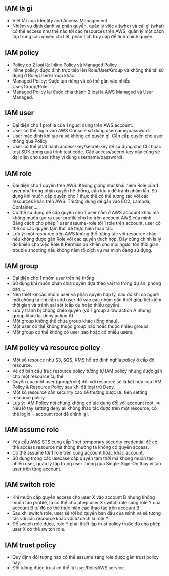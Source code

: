 ## IAM là gì

- Viêt tắt của Identity and Access Management
- Nhiệm vụ định danh và phân quyền, quản lý việc ai(who) và cái gì (what) có thể
  access như thế nào tới các resources trên AWS, quản lý một cách tập trung các
  quyền chi tiết, phân tích truy cập để tinh chỉnh quyền.

## IAM policy

- Policy có 2 loại là: Inline Policy và Managed Policy
- Inline policy: được đính trực tiếp lên Role/User/Group và
  không thể tái sử dụng ở Role/User/Group khác.
- Managed Policy: Được tạo riêng và có thể gắn vào nhiều
  User/Group/Role.
- Managed Policy lại được chia thành 2 loại là AWS
  Managed và User Managed.

## IAM user

- Đại diện cho 1 profile của 1 người dùng trên AWS account.
- User có thể login vào AWS Console sử dụng username/password.
- User mặc định khi tạo ra sẽ không có quyền gì. Cần cấp quyền cho user thông qua Policy
- User có thể phát hành access-key/secret-key để sử dụng cho CLI hoặc test SDK trong quá trình test code. Cặp access/secret key này cũng sẽ đại diện cho user (thay vì dùng
  username/password).

## IAM role

- Đại diện cho 1 quyền trên AWS. Không giống như khái niệm Role của 1 user như
  trong phân quyền hệ thống, cần lưu ý để tránh nhầm lẫn.
  Sử dụng khi muốn cấp quyền cho 1 thực thể có thể tương tác với các resources
  khác trên AWS. Thường dùng để gắn vào EC2, Lambda, Container,...
- Có thể sử dụng để cấp quyền cho 1 user nằm ở AWS account khác mà không muốn
  tạo ra user profile cho họ trên account AWS của mình. Bằng cách cho phép 1 user
  assume-role tới 1 role trên account, user có thể có các quyền tạm thời để thực
  hiện thao tác.
- Lưu ý: một resource trên AWS không thể tương tác với resource khác nếu không
  được gán Role với các quyền thích hợp. Đây cũng chính là lý do khiến cho việc Role & Permission khiến cho mọi người tốn thời gian trouble shooting nếu không nắm
  rõ dịch vụ mà mình đang sử dụng.

## IAM group

- Đại diện cho 1 nhóm user trên hệ thống.
- Sử dụng khi muốn phân chia quyền dựa theo vai trò trong dự án, phòng
  ban,...
- Nên thiết kế các nhóm user và phân quyền hợp lý, sau đó khi có người mới
  chúng ta chỉ cần add user đó vào các nhóm cần thiết giúp tiết kiệm thời gian
  và tránh sai sót (cấp dư hoặc thiếu quyền).
- Lưu ý tránh bị chồng chéo quyền (vd 1 group allow action A nhưng group
  khác lại deny action A).
- Một group không thể chứa group khác (lồng nhau).
- Một user có thể không thuộc group nào hoặc thuộc nhiều groups.
- Một group có thể không có user nào hoặc có nhiều users.

## IAM policy và resource policy

- Một số resouce như S3, SQS, KMS hỗ trợ định nghĩa policy ở cấp độ resource.
- Về cơ bản cấu trúc resource policy tương tự IAM policy nhưng được gán cho một resource cụ thể.
- Quyền của một user (group/role) đối với resource sẽ là kết hợp của IAM Policy & Resource Policy sau khi đã loại trừ Deny.
- Một số resource cần security cao sẽ thường được ưu tiên setting resource policy.
- Lưu ý: IAM Policy nói chung không có tác dụng đối với account root.
  => Nếu lỡ tay setting deny all không thao tác được trên một resource, có thể login = account root để chỉnh lại.

## IAM assume role

- Yêu cầu AWS STS cung cấp 1 set temporary security credential để có thể access resource mà thông thường ta không có quyền access.
- Có thể assume tới 1 role trên cùng account hoặc khác account.
- Sử dụng trong các usecase cấp quyền tạm thời mà không muốn tạo nhiều user, quản lý tập trung user thông qua Single-Sign-On thay vì tạo user trên từng account.

## IAM switch role

- Khi muốn cấp quyền access cho user X vào account B nhưng không muốn tạo profile, ta có thể cho phép user X switch role sang role Y của account B từ đó có thể thực hiện các thao tác trên account B.
- Sau khi switch role, user sẽ rời bỏ quyền ban đầu của mình và sẽ tương tác với các resource khác với tư cách là role Y.
- Để switch role được, role Y phải thiết lập trust policy trước đó cho phép user X có thể switch role.

## IAM trust policy

- Quy định đối tượng nào có thể assume sang role được gắn trust policy này.
- Đối tượng được trust có thể là User/Role/AWS service.
